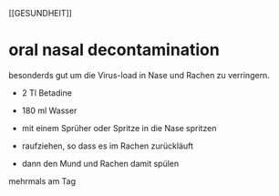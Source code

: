 [[GESUNDHEIT]]
# oral nasal decontamination
besonderds gut um die Virus-load in Nase und Rachen zu verringern.

- 2 Tl Betadine
- 180 ml Wasser

- mit einem Sprüher oder Spritze in die Nase spritzen
- raufziehen, so dass es im Rachen zurückläuft
- dann den Mund und Rachen damit spülen

mehrmals am Tag
